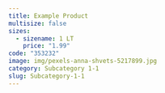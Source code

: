 ```yaml
---
title: Example Product
multisize: false
sizes:
  - sizename: 1 LT
    price: "1.99"
code: "353232"
image: img/pexels-anna-shvets-5217899.jpg
category: Subcategory 1-1
slug: Subcategory-1-1
---
```

